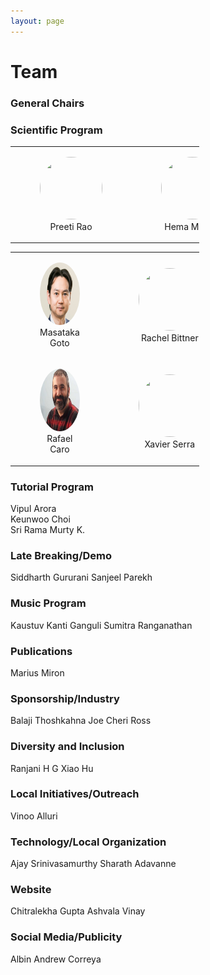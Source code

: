 ```yaml
---
layout: page
---
```

<style>
img.profile {
  display: inline;
  margin: 0 auto;
  width: 100px;
  height: 100px;
  position: relative;
  overflow: hidden;
  border-radius: 50%;
}
table {
  width:60%;
  border:0px solid black;
  text-align: center;
}
</style>
# Team

### General Chairs
<table>
<tr>
    <td>
        <figure>
        <img class="image profile" src="">
        <figcaption>Preeti Rao</figcaption>
        </figure>
    </td>
    <td>
        <figure>
        <img class="image profile" src="">
        <figcaption>Hema Murthy</figcaption>
        </figure>
    </td>
  </tr>  

### Scientific Program

<table>
<tr>
    <td>
        <figure>
        <img class="image profile" src="/assets/team/masataka-goto.jpg">
        <figcaption>Masataka Goto</figcaption>
        </figure>
    </td>
    <td>
        <figure>
            <img class="image profile" src="">
            <figcaption>Rachel Bittner</figcaption>
        </figure>
    </td>
  </tr>

  <tr>
    <td>
        <figure>
        <img class="image profile" src="/assets/team/rafael-caro-repetto.jpg">
        <figcaption>Rafael Caro</figcaption>
        </figure>
    </td>
    <td>
        <figure>
            <img class="image profile" src="">
            <figcaption>Xavier Serra</figcaption>
        </figure>
    </td>
  </tr>
</table>

### Tutorial Program
Vipul Arora  
Keunwoo Choi  
Sri Rama Murty K.

### Late Breaking/Demo
Siddharth Gururani
Sanjeel Parekh

### Music Program
Kaustuv Kanti Ganguli
Sumitra Ranganathan

### Publications
Marius Miron

### Sponsorship/Industry
Balaji Thoshkahna
Joe Cheri Ross

### Diversity and Inclusion
Ranjani H G
Xiao Hu

### Local Initiatives/Outreach
Vinoo Alluri

### Technology/Local Organization
Ajay Srinivasamurthy
Sharath Adavanne

### Website
Chitralekha Gupta
Ashvala Vinay

### Social Media/Publicity
Albin Andrew Correya